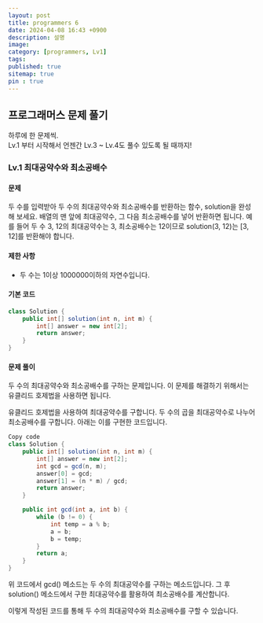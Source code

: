 ```yaml
---
layout: post
title: programmers 6
date: 2024-04-08 16:43 +0900
description: 설명
image:
category: [programmers, Lv1]
tags:
published: true
sitemap: true
pin : true
---
```


## 프로그래머스 문제 풀기

하루에 한 문제씩.   
Lv.1 부터 시작해서 언젠간 Lv.3 ~ Lv.4도 풀수 있도록 될 때까지!

### Lv.1 최대공약수와 최소공배수

#### 문제
두 수를 입력받아 두 수의 최대공약수와 최소공배수를 반환하는 함수, solution을 완성해 보세요. 배열의 맨 앞에 최대공약수, 그 다음 최소공배수를 넣어 반환하면 됩니다. 예를 들어 두 수 3, 12의 최대공약수는 3, 최소공배수는 12이므로 solution(3, 12)는 [3, 12]를 반환해야 합니다. 

#### 제한 사항
- 두 수는 1이상 1000000이하의 자연수입니다.

#### 기본 코드
```java
class Solution {
    public int[] solution(int n, int m) {
        int[] answer = new int[2];
        return answer;
    }
}
````

#### 문제 풀이
두 수의 최대공약수와 최소공배수를 구하는 문제입니다. 이 문제를 해결하기 위해서는 유클리드 호제법을 사용하면 됩니다.

유클리드 호제법을 사용하여 최대공약수를 구합니다.
두 수의 곱을 최대공약수로 나누어 최소공배수를 구합니다.
아래는 이를 구현한 코드입니다.


````java
Copy code
class Solution {
    public int[] solution(int n, int m) {
        int[] answer = new int[2];
        int gcd = gcd(n, m);
        answer[0] = gcd;
        answer[1] = (n * m) / gcd;
        return answer;
    }

    public int gcd(int a, int b) {
        while (b != 0) {
            int temp = a % b;
            a = b;
            b = temp;
        }
        return a;
    }
}
````
위 코드에서 gcd() 메소드는 두 수의 최대공약수를 구하는 메소드입니다. 그 후 solution() 메소드에서 구한 최대공약수를 활용하여 최소공배수를 계산합니다.

이렇게 작성된 코드를 통해 두 수의 최대공약수와 최소공배수를 구할 수 있습니다.